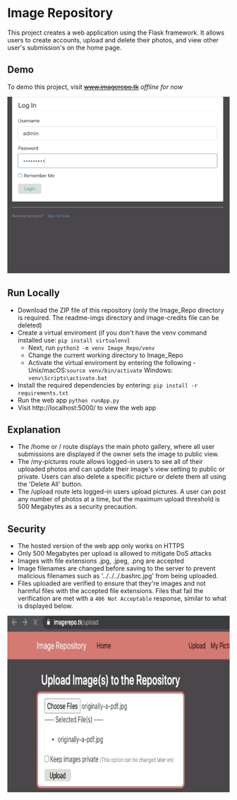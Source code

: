 # Image Repository 
This project creates a web application using the Flask framework. It allows users to create accounts, upload and delete their photos, and view other user's submission's on the home page. 

## Demo
To demo this project, visit <del>www.imagerepo.tk</del> *offline for now*

<img src="readme-imgs/home.gif" width="550" height="400"/>

## Run Locally
* Download the ZIP file of this repository (only the Image_Repo directory is required. The readme-imgs directory and image-credits file can be deleted)
* Create a virtual enviroment (if you don't have the venv command installed use: ```pip install virtualenv```)
  * Next, run ```python3 -m venv Image_Repo/venv```
  * Change the current working directory to Image_Repo
  * Activate the virtual enviroment by entering the following - Unix/macOS:```source venv/bin/activate``` Windows: ```venv\Scripts\activate.bat```
* Install the required dependencies by entering: ```pip install -r requirements.txt```
* Run the web app ```python runApp.py```
* Visit http://localhost:5000/ to view the web app

## Explanation
* The /home or / route displays the main photo gallery, where all user submissions are displayed if the owner sets the image to public view. 
* The /my-pictures route allows logged-in users to see all of their uploaded photos and can update their image's view setting to public or private. Users can also delete a specific picture or delete them all using the 'Delete All' button.
* The /upload route lets logged-in users upload pictures. A user can post any number of photos at a time, but the maximum upload threshold is 500 Megabytes as a security precaution.

## Security
* The hosted version of the web app only works on HTTPS
* Only 500 Megabytes per upload is allowed to mitigate DoS attacks
* Images with file extensions .jpg, .jpeg, .png are accepted
* Image filenames are changed before saving to the server to prevent malicious filenames such as '../../../.bashrc.jpg' from being uploaded.
* Files uploaded are verified to ensure that they're images and not harmful files with the accepted file extensions. Files that fail the verification are met with a ```406 Not Acceptable``` response, similar to what is displayed below. 

<img src="readme-imgs/406error.gif" width="600" height="400"/>
